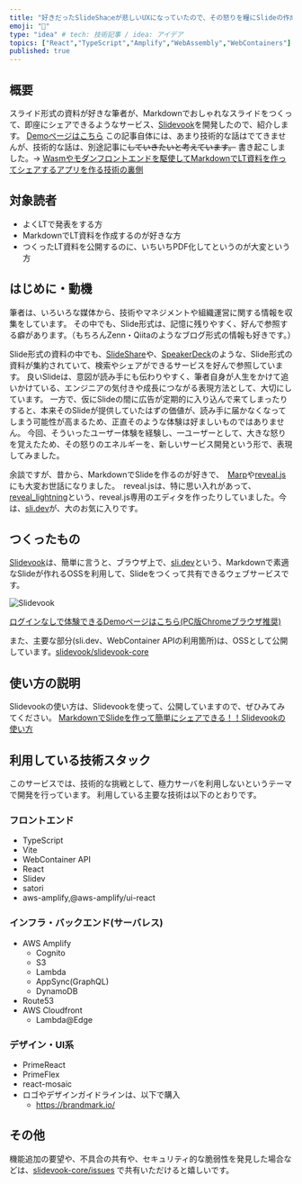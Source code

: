 ```yaml
---
title: "好きだったSlideSha○eが悲しいUXになっていたので、その怒りを糧にSlideの作成・共有サービスを爆誕させた話"
emoji: "📘"
type: "idea" # tech: 技術記事 / idea: アイデア
topics: ["React","TypeScript","Amplify","WebAssembly","WebContainers"]
published: true
---
```


## 概要

スライド形式の資料が好きな筆者が、Markdownでおしゃれなスライドをつくって、即座にシェアできるようなサービス、[Slidevook](https://slidevook.dev)を開発したので、紹介します。
[Demoページはこちら](https://slidevook.dev/pages/demo/)
この記事自体には、あまり技術的な話はでてきませんが、技術的な話は、別途記事に~~していきたいと考えています。~~ 書き起こしました。→ [Wasmやモダンフロントエンドを駆使してMarkdownでLT資料を作ってシェアするアプリを作る技術の裏側](https://zenn.dev/1227yukimura/articles/7815832a4ae9fa)

## 対象読者

- よくLTで発表をする方
- MarkdownでLT資料を作成するのが好きな方
- つくったLT資料を公開するのに、いちいちPDF化してというのが大変という方

## はじめに・動機

筆者は、いろいろな媒体から、技術やマネジメントや組織運営に関する情報を収集をしています。
その中でも、Slide形式は、記憶に残りやすく、好んで参照する癖があります。（もちろんZenn・Qiitaのようなブログ形式の情報も好きです。）

Slide形式の資料の中でも、[SlideShare](https://www.slideshare.net/)や、[SpeakerDeck](https://speakerdeck.com/)のような、Slide形式の資料が集約されていて、検索やシェアができるサービスを好んで参照しています。
良いSlideは、意図が読み手にも伝わりやすく、筆者自身が人生をかけて追いかけている、エンジニアの気付きや成長につながる表現方法として、大切にしています。
一方で、仮にSlideの間に広告が定期的に入り込んで来てしまったりすると、本来そのSlideが提供していたはずの価値が、読み手に届かなくなってしまう可能性が高まるため、正直そのような体験は好ましいものではありません。
今回、そういったユーザー体験を経験し、一ユーザーとして、大きな怒りを覚えたため、その怒りのエネルギーを、新しいサービス開発という形で、表現してみました。

余談ですが、昔から、MarkdownでSlideを作るのが好きで、　[Marp](https://marp.app/)や[reveal.js](https://revealjs.com/)にも大変お世話になりました。　reveal.jsは、特に思い入れがあって、[reveal_lightning](https://github.com/yukimura1227/reveal_lightning)という、reveal.js専用のエディタを作ったりしていました。今は、[sli.dev](https://sli.dev/)が、大のお気に入りです。

## つくったもの

[Slidevook](https://slidevook.dev/pages/demo/)は、簡単に言うと、ブラウザ上で、[sli.dev](https://sli.dev/)という、Markdownで素適なSlideが作れるOSSを利用して、Slideをつくって共有できるウェブサービスです。

![Slidevook](https://storage.googleapis.com/zenn-user-upload/8e96a7950ee5-20230403.png)

[ログインなしで体験できるDemoページはこちら(PC版Chromeブラウザ推奨)](https://slidevook.dev/pages/demo/)

また、主要な部分(sli.dev、WebContainer APIの利用箇所)は、OSSとして公開しています。[slidevook/slidevook-core](https://github.com/slidevook/slidevook-core)

## 使い方の説明

Slidevookの使い方は、Slidevookを使って、公開していますので、ぜひみてみてください。
[MarkdownでSlideを作って簡単にシェアできる！！Slidevookの使い方](https://slidevook.dev/pages/publicVook/?id=7320ef2b-9a5f-4a4b-87d2-329dc0be04ac&uuid=341ec00c-d457-4c29-bb48-75fe6667c39a&suid=6fd92b24-514d-4cab-91b8-5311353a3ee0)

## 利用している技術スタック

このサービスでは、技術的な挑戦として、極力サーバを利用しないというテーマで開発を行っています。
利用している主要な技術は以下のとおりです。

### フロントエンド

- TypeScript
- Vite
- WebContainer API
- React
- Slidev
- satori
- aws-amplify,@aws-amplify/ui-react

### インフラ・バックエンド(サーバレス)

- AWS Amplify
  - Cognito
  - S3
  - Lambda
  - AppSync(GraphQL)
  - DynamoDB
- Route53
- AWS Cloudfront
  - Lambda@Edge

### デザイン・UI系

- PrimeReact
- PrimeFlex
- react-mosaic
- ロゴやデザインガイドラインは、以下で購入
  - https://brandmark.io/

## その他

機能追加の要望や、不具合の共有や、セキュリティ的な脆弱性を発見した場合などは、[slidevook-core/issues](https://github.com/slidevook/slidevook-core/issues) で共有いただけると嬉しいです。
